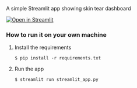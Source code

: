 A simple Streamlit app showing skin tear dashboard

[![Open in Streamlit](https://static.streamlit.io/badges/streamlit_badge_black_white.svg)](https://cgh-skin-tear-v2.streamlit.app/)

### How to run it on your own machine

1. Install the requirements

   ```
   $ pip install -r requirements.txt
   ```

2. Run the app

   ```
   $ streamlit run streamlit_app.py
   ```
